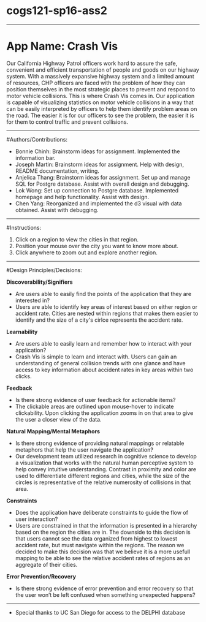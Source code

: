 # cogs121-sp16-ass2

-------------------------------------------------------------------
# App Name: Crash Vis
Our California Highway Patrol officers work hard to assure the safe, convenient and efficient
transportation of people and goods on our highway system.  With a massively expansive highway
system and a limited amount of resources, CHP officers are faced with the problem of how they
can position themselves in the most strategic places to prevent and respond to motor vehicle collisions.
This is where Crash Vis comes in.  Our application is capable of visualizing statistics
on motor vehicle collisions in a way that can be easily interpreted by officers to help them identify
problem areas on the road.  The easier it is for our officers to see the problem, the easier it is
for them to control traffic and prevent collisions.

-------------------------------------------------------------------
#Authors/Contributions:
* Bonnie Chinh:     Brainstorm ideas for assignment. Implemented the information bar.
* Joseph Martin:    Brainstorm ideas for assignment. Help with design, README documentation, writing.
* Anjelica Thang:   Brainstorm ideas for assignment. Set up and manage SQL for Postgre database. Assist with overall design and debugging.
* Lok Wong:         Set up connection to Postgre database. Implemented homepage and help functionality. Assist with design.
* Chen Yang:        Reorganized and implemented the d3 visual with data obtained. Assist with debugging.

-------------------------------------------------------------------
#Instructions:
1. Click on a region to view the cities in that region.
2. Position your mouse over the city you want to know more about.
3. Click anywhere to zoom out and explore another region.
-------------------------------------------------------------------
#Design Principles/Decisions:

**Discoverability/Signifiers**
- Are users able to easily find the points of the application that they are interested in?
- Users are able to identify key areas of interest based on either region or accident rate.  Cities are nested within regions that makes them easier to identify and the size of a city's cirlce represents the accident rate.

**Learnability**
- Are users able to easily learn and remember how to interact with your application?
- Crash Vis is simple to learn and interact with.  Users can gain an understanding of general collision trends with one glance and have access to key information about accident rates in key areas within two clicks.

**Feedback**
- Is there strong evidence of user feedback for actionable items?
- The clickable areas are outlined upon mouse-hover to indicate clickability.  Upon clicking the application zooms in on that area to give the user a closer view of the data.

**Natural Mapping/Mental Metaphors**
- Is there strong evidence of providing natural mappings or relatable metaphors that help the user navigate the application?
- Our development team utilized research in cognitive science to develop a visualization that works with the natural human perceptive system to help convey intuitive understanding.  Contrast in proximity and color are used to differentiate different regions and cities, while the size of the circles is representative of the relative numerosity of collisions in that area.

**Constraints**
- Does the application have deliberate constraints to guide the flow of user interaction?
- Users are constrained in that the information is presented in a hierarchy based on the region the cities are in. The downside to this decision is that users cannot see the data organized from highest to lowest accident rate, but must navigate within the regions.  The reason we decided to make this decision was that we believe it is a more usefull mapping to be able to see the relative accident rates of regions as an aggregate of their cities. 

**Error Prevention/Recovery**
- Is there strong evidence of error prevention and error recovery so that the user won’t be
left confused when something unexpected happens?

-------------------------------------------------------------------
* Special thanks to UC San Diego for access to the DELPHI database